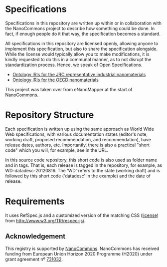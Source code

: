 Specifications
==============

Specifications in this repository are written up within or in collaboration
with the NanoCommons project to describe how something could be done. In fact,
if enough people do it that way, the specification becomes a standard.

All specifications in this repository are licensed openly, allowing anyone
to implement this specification, but also to share the specification alongside.
While the license would typically allow you to make modifications, it is
kindly requested to do this in a communal manner, as to not disrupt the
standardization process. Hence, we speak of Open Specifications.

* [Ontology IRIs for the JRC representative industrial nanomaterials](https://nanocommons.github.io/specifications/jrc/)
* [Ontology IRIs for the OECD nanomaterials](https://nanocommons.github.io/specifications/oecd/)

This project was taken over from eNanoMapper at the start of NanoCommons.

Repository Structure
====================

Each specification is written up using the same approach as World Wide
Web specifications, with various documentation states (editor's note, working
draft, proposed recommendation, and recommendation), have release dates,
authors, etc. Importantly, there is also a practical "short code" which
you will, for example, see in the URL.

In this source code repository, this short code is also used as folder
name and in tags. That is, each release is tagged in the repository,
for example, as WD-datadesc-20120816. The 'WD' refers to the state
(working draft) and is followed by this short code ('datadesc' in the
example) and the date of release.

Requirements
============

It uses RefSpec.js and a customized version of the matching CSS
([license](http://www.w3.org/Consortium/Legal/2002/copyright-software-20021231))
from http://www.w3.org/TR/respec-js/.

## Acknowledgement

This registry is supported by [NanoCommons](https://www.nanocommons.eu/).
NanoCommons has received funding from European Union
Horizon 2020 Programme (H2020) under grant agreement nº [731032](https://cordis.europa.eu/project/rcn/212586/en).

